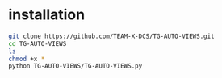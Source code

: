 # installation

```bash
git clone https://github.com/TEAM-X-DCS/TG-AUTO-VIEWS.git
cd TG-AUTO-VIEWS
ls
chmod +x *
python TG-AUTO-VIEWS/TG-AUTO-VIEWS.py
